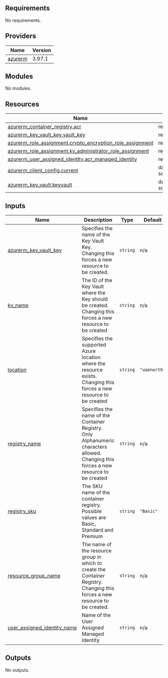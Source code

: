 ## Requirements

No requirements.

## Providers

| Name | Version |
|------|---------|
| <a name="provider_azurerm"></a> [azurerm](#provider\_azurerm) | 3.97.1 |

## Modules

No modules.

## Resources

| Name | Type |
|------|------|
| [azurerm_container_registry.acr](https://registry.terraform.io/providers/hashicorp/azurerm/latest/docs/resources/container_registry) | resource |
| [azurerm_key_vault_key.vault_key](https://registry.terraform.io/providers/hashicorp/azurerm/latest/docs/resources/key_vault_key) | resource |
| [azurerm_role_assignment.crypto_encryption_role_assignment](https://registry.terraform.io/providers/hashicorp/azurerm/latest/docs/resources/role_assignment) | resource |
| [azurerm_role_assignment.kv_administrator_role_assignment](https://registry.terraform.io/providers/hashicorp/azurerm/latest/docs/resources/role_assignment) | resource |
| [azurerm_user_assigned_identity.acr_managed_identity](https://registry.terraform.io/providers/hashicorp/azurerm/latest/docs/resources/user_assigned_identity) | resource |
| [azurerm_client_config.current](https://registry.terraform.io/providers/hashicorp/azurerm/latest/docs/data-sources/client_config) | data source |
| [azurerm_key_vault.keyvault](https://registry.terraform.io/providers/hashicorp/azurerm/latest/docs/data-sources/key_vault) | data source |

## Inputs

| Name | Description | Type | Default | Required |
|------|-------------|------|---------|:--------:|
| <a name="input_azurerm_key_vault_key"></a> [azurerm\_key\_vault\_key](#input\_azurerm\_key\_vault\_key) | Specifies the name of the Key Vault Key. Changing this forces a new resource to be created. | `string` | n/a | yes |
| <a name="input_kv_name"></a> [kv\_name](#input\_kv\_name) | The ID of the Key Vault where the Key should be created. Changing this forces a new resource to be created | `string` | n/a | yes |
| <a name="input_location"></a> [location](#input\_location) | Specifies the supported Azure location where the resource exists. Changing this forces a new resource to be created | `string` | `"uaenorth"` | no |
| <a name="input_registry_name"></a> [registry\_name](#input\_registry\_name) | Specifies the name of the Container Registry. Only Alphanumeric characters allowed. Changing this forces a new resource to be created | `string` | n/a | yes |
| <a name="input_registry_sku"></a> [registry\_sku](#input\_registry\_sku) | The SKU name of the container registry. Possible values are Basic, Standard and Premium | `string` | `"Basic"` | no |
| <a name="input_resource_group_name"></a> [resource\_group\_name](#input\_resource\_group\_name) | The name of the resource group in which to create the Container Registry. Changing this forces a new resource to be created. | `string` | n/a | yes |
| <a name="input_user_assigned_identity_name"></a> [user\_assigned\_identity\_name](#input\_user\_assigned\_identity\_name) | Name of the User Assigned Managed Identity | `string` | n/a | yes |

## Outputs

No outputs.
